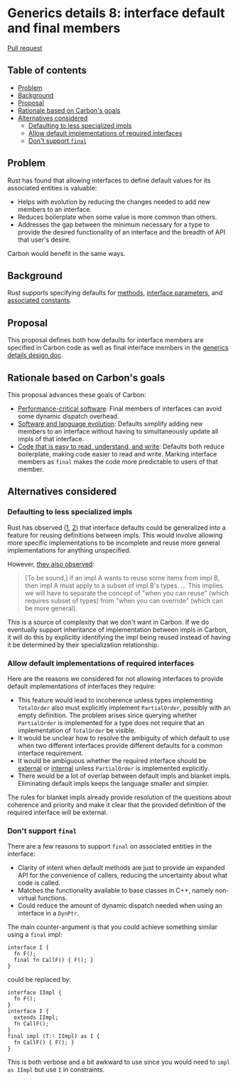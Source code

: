 # Generics details 8: interface default and final members

<!--
Part of the Carbon Language project, under the Apache License v2.0 with LLVM
Exceptions. See /LICENSE for license information.
SPDX-License-Identifier: Apache-2.0 WITH LLVM-exception
-->

[Pull request](https://github.com/carbon-language/carbon-lang/pull/990)

<!-- toc -->

## Table of contents

-   [Problem](#problem)
-   [Background](#background)
-   [Proposal](#proposal)
-   [Rationale based on Carbon's goals](#rationale-based-on-carbons-goals)
-   [Alternatives considered](#alternatives-considered)
    -   [Defaulting to less specialized impls](#defaulting-to-less-specialized-impls)
    -   [Allow default implementations of required interfaces](#allow-default-implementations-of-required-interfaces)
    -   [Don't support `final`](#dont-support-final)

<!-- tocstop -->

## Problem

Rust has found that allowing interfaces to define default values for its
associated entities is valuable:

-   Helps with evolution by reducing the changes needed to add new members to an
    interface.
-   Reduces boilerplate when some value is more common than others.
-   Addresses the gap between the minimum necessary for a type to provide the
    desired functionality of an interface and the breadth of API that user's
    desire.

Carbon would benefit in the same ways.

## Background

Rust supports specifying defaults for
[methods](https://doc.rust-lang.org/book/ch10-02-traits.html#default-implementations),
[interface parameters](https://doc.rust-lang.org/book/ch19-03-advanced-traits.html#default-generic-type-parameters-and-operator-overloading),
and
[associated constants](https://doc.rust-lang.org/reference/items/associated-items.html#associated-constants-examples).

## Proposal

This proposal defines both how defaults for interface members are specified in
Carbon code as well as final interface members in the
[generics details design doc](/docs/design/generics/details.md#interface-defaults).

## Rationale based on Carbon's goals

This proposal advances these goals of Carbon:

-   [Performance-critical software](/docs/project/goals.md#performance-critical-software):
    Final members of interfaces can avoid some dynamic dispatch overhead.
-   [Software and language evolution](/docs/project/goals.md#software-and-language-evolution):
    Defaults simplify adding new members to an interface without having to
    simultaneously update all impls of that interface.
-   [Code that is easy to read, understand, and write](/docs/project/goals.md#code-that-is-easy-to-read-understand-and-write):
    Defaults both reduce boilerplate, making code easier to read and write.
    Marking interface members as `final` makes the code more predictable to
    users of that member.

## Alternatives considered

### Defaulting to less specialized impls

Rust has observed
([1](https://rust-lang.github.io/rfcs/1210-impl-specialization.html#default-impls),
[2](http://aturon.github.io/tech/2015/09/18/reuse/)) that interface defaults
could be generalized into a feature for reusing definitions between impls. This
would involve allowing more specific implementations to be incomplete and reuse
more general implementations for anything unspecified.

However,
[they also observed](http://smallcultfollowing.com/babysteps/blog/2016/09/29/distinguishing-reuse-from-override/):

> [To be sound,] if an impl A wants to reuse some items from impl B, then impl A
> must apply to a subset of impl B's types. ... This implies we will have to
> separate the concept of "when you can reuse" (which requires subset of types)
> from "when you can override" (which can be more general).

This is a source of complexity that we don't want in Carbon. If we do eventually
support inheritance of implementation between impls in Carbon, it will do this
by explicitly identifying the impl being reused instead of having it be
determined by their specialization relationship.

### Allow default implementations of required interfaces

Here are the reasons we considered for not allowing interfaces to provide
default implementations of interfaces they require:

-   This feature would lead to incoherence unless types implementing
    `TotalOrder` also must explicitly implement `PartialOrder`, possibly with an
    empty definition. The problem arises since querying whether `PartialOrder`
    is implemented for a type does not require that an implementation of
    `TotalOrder` be visible.
-   It would be unclear how to resolve the ambiguity of which default to use
    when two different interfaces provide different defaults for a common
    interface requirement.
-   It would be ambiguous whether the required interface should be
    [external](/docs/design/generics/terminology.md#external-impl) or
    [internal](/docs/design/generics/terminology.md#internal-impl) unless
    `PartialOrder` is implemented explicitly.
-   There would be a lot of overlap between default impls and blanket impls.
    Eliminating default impls keeps the language smaller and simpler.

The rules for blanket impls already provide resolution of the questions about
coherence and priority and make it clear that the provided definition of the
required interface will be external.

### Don't support `final`

There are a few reasons to support `final` on associated entities in the
interface:

-   Clarity of intent when default methods are just to provide an expanded API
    for the convenience of callers, reducing the uncertainty about what code is
    called.
-   Matches the functionality available to base classes in C++, namely
    non-virtual functions.
-   Could reduce the amount of dynamic dispatch needed when using an interface
    in a `DynPtr`.

The main counter-argument is that you could achieve something similar using a
`final` impl:

```
interface I {
  fn F();
  final fn CallF() { F(); }
}
```

could be replaced by:

```
interface IImpl {
  fn F();
}
interface I {
  extends IImpl;
  fn CallF();
}
final impl (T:! IImpl) as I {
  fn CallF() { F(); }
}
```

This is both verbose and a bit awkward to use since you would need to
`impl as IImpl` but use `I` in constraints.
